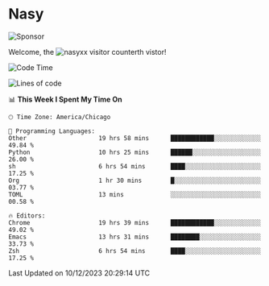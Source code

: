 # Nasy

<!--
<p align="center">
<img height="200" src="https://github-readme-stats.vercel.app/api?username=nasyxx&count_private=true&show_icons=true&theme=dracula&include_all_commits=true"/>
<img height="200" src="https://github-readme-stats.vercel.app/api/top-langs/?username=nasyxx&theme=dracula&hide=html,jupyter+notebook&count_private=true&show_icons=true"/>
</p>

  
----------------
-->

![Sponsor](https://img.shields.io/static/v1.svg?label=Sponsor&message=%E2%9D%A4&logo=GitHub&style=flat&color=pink)
 
Welcome, the ![nasyxx visitor counter](https://count.getloli.com/get/@nasyxx?theme=rule34)th vistor!
 
<!--START_SECTION:waka-->
![Code Time](http://img.shields.io/badge/Code%20Time-4%2C083%20hrs%2049%20mins-blue)

![Lines of code](https://img.shields.io/badge/From%20Hello%20World%20I%27ve%20Written-6.3%20million%20lines%20of%20code-blue)

📊 **This Week I Spent My Time On** 

```text
🕑︎ Time Zone: America/Chicago

💬 Programming Languages: 
Other                    19 hrs 58 mins      ████████████░░░░░░░░░░░░░   49.84 % 
Python                   10 hrs 25 mins      ██████░░░░░░░░░░░░░░░░░░░   26.00 % 
sh                       6 hrs 54 mins       ████░░░░░░░░░░░░░░░░░░░░░   17.25 % 
Org                      1 hr 30 mins        █░░░░░░░░░░░░░░░░░░░░░░░░   03.77 % 
TOML                     13 mins             ░░░░░░░░░░░░░░░░░░░░░░░░░   00.58 % 

🔥 Editors: 
Chrome                   19 hrs 39 mins      ████████████░░░░░░░░░░░░░   49.02 % 
Emacs                    13 hrs 31 mins      ████████░░░░░░░░░░░░░░░░░   33.73 % 
Zsh                      6 hrs 54 mins       ████░░░░░░░░░░░░░░░░░░░░░   17.25 % 
```


 Last Updated on 10/12/2023 20:29:14 UTC
<!--END_SECTION:waka-->

<!-- ![visitors](https://visitor-badge.laobi.icu/badge?page_id=nasyxx.nasyxx) -->
